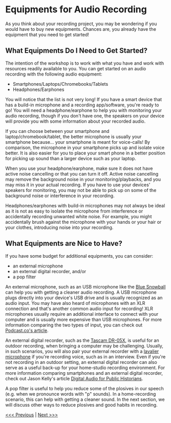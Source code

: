 # Equipments for Audio Recording
As you think about your recording project, you may be wondering if you would have to buy new equipments. Chances are, you already have the equipment that you need to get started! 

## What Equipments Do I Need to Get Started?
The intention of the workshop is to work with what you have and work with resources readily available to you. You can get started on an audio recording with the following audio equipment:  

- Smartphones/Laptops/Chromebooks/Tablets
- Headphones/Earphones  

You will notice that the list is not very long! If you have a smart device that has a build-in microphone and a recording app/software, you're ready to go! You will need a headphone/earphone to help you with monitoring your audio recording, though if you don't have one, the speakers on your device will provide you with some information about your recorded audio.    

If you can choose between your smartphone and laptop/chromebook/tablet, the better microphone is usually your smartphone because... your smartphone is meant for voice-calls! By comparison, the microphone in your smartphone picks up and isolate voice better. It is also easier for you to place your smart phone in a better position for picking up sound than a larger device such as your laptop.   

When you use your headphone/earphone, make sure it does not have active noise cancelling or that you can turn it off. Active noise cancelling may remove the background noise in your monitoring/playbacks, and you may miss it in your actual recording. If you have to use your devices' speakers for monitoring, you may not be able to pick up on some of the background noise or interference in your recording.   

Headphones/earphones with build-in microphones may not always be ideal as it is not as easy to isolate the microphone from interference or accidentally recording unwanted white noise. For example, you might accidentally brush against the microphone with your hands or your hair or your clothes, introducing noise into your recording.  

## What Equipments are Nice to Have?
If you have some budget for additional equipments, you can consider:

- an external microphone 
- an external digital recorder, and/or
- a pop filter

An external microphone, such as an USB microphone like the [Blue Snowball](https://www.bluemic.com/en-us/products/snowball/) can help you with getting a cleaner audio recording. A USB microphone plugs directly into your device's USB drive and is usually recognized as an audio input. You may have also heard of microphones with an XLR connection and that's another common audio input for recording! XLR microphones usually require an additional interface to connect with your computer and is usually more expensive than USB microphones. For more information comparing the two types of input, you can check out [Podcast.co's article](https://www.podcast.co/create/usb-vs-xlr-microphone).   

An external digital recorder, such as the [Tascam DR-05X](https://tascam.com/us/product/dr-05x/top), is useful for an outdoor recording, when bringing a computer may be challenging. Usually, in such scenarios, you will also pair your external recorder with a [lavalier microphone](https://www.amazon.com/Lavalier-Lapel-Microphone-Bundle-Clip/dp/B082M9W4G1/ref=sr_1_4?dchild=1&keywords=lavalier+microphone&qid=1601325588&s=musical-instruments&sr=1-4) if you're recording voice, such as in an interview. Even if you're not recording in an outdoor setting, an external digital recorder can also serve as a useful back-up for your home-studio recording environment. For more information comparing smartphones and an external digital recorder, check out Jason Kelly's article [Digital Audio for Public Historians](https://jasonmkelly.com/jason-m-kelly/2020/2/5/digital-audio-for-public-historians-1-recording-devices).

A pop filter is useful to help you reduce some of the plosives in our speech (e.g. when we pronounce words with "p" sounds). In a home-recording scenario, this can help with getting a cleaner sound. In the next section, we will discuss other ways to reduce plosives and good habits in recording.

[<<< Previous](../Intro.md) | [Next >>>](Good-habits.md)
